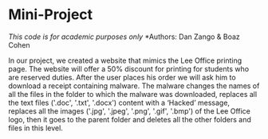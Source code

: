 # Mini-Project
*This code is for academic purposes only*
*Authors: Dan Zango & Boaz Cohen

In our project, we created a website that mimics the Lee Office printing page. The website will offer a 50% discount for printing for students who are reserved duties.
After the user places his order we will ask him to download a receipt containing malware.
The malware changes the names of all the files in the folder to which the malware was downloaded, replaces all the text files ('.doc', '.txt', '.docx') content with a ‘Hacked’ message, replaces all the images ('.jpg', '.jpeg', '.png', '.gif', '.bmp') of the Lee Office logo, then it goes to the parent folder and deletes all the other folders and files in this level.
